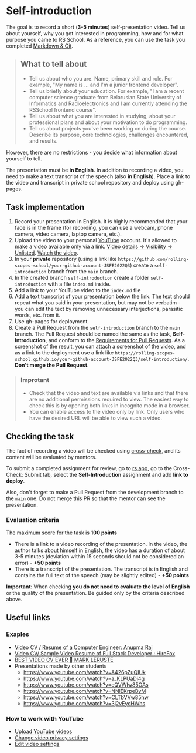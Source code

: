 # Self-introduction

The goal is to record a short (**3-5 minutes**) self-presentation video. Tell us about yourself, why you got interested in programming, how and for what purpose you came to RS School. As a reference, you can use the task you completed [Markdown & Git](<https://github.com/rolling-scopes-school/js-fe-course-en/blob/main/tasks/CV(markdown)/CV(HTML+CSS+Markdown).md>).

> ## What to tell about
>
> - Tell us about who you are. Name, primary skill and role. For example, "My name is ... and I'm a junior frontend developer".
> - Tell us briefly about your education. For example, "I am a recent computer science graduate from Belarusian State University of Informatics and Radioelectronics and I am currently attending the RSSchool frontend course".
> - Tell us about what you are interested in studying, about your professional plans and about your motivation to do programming.
> - Tell us about projects you've been working on during the course. Describe its purpose, core technologies, challenges encountered, and results.

However, there are no restrictions - you decide what information about yourself to tell.

The presentation must be **in English**. In addition to recording a video, you need to make a text transcript of the speech (also **in English**). Place a link to the video and transcript in private school repository and deploy using gh-pages.

## Task implementation

1. Record your presentation in English. It is highly recommended that your face is in the frame (for recording, you can
use a webcam, phone camera, video camera, laptop camera, etc.).
2. Upload the video to your personal [YouTube](https://www.youtube.com/) account. It's allowed to make a video available 
only via a link. [Video details -> Visibility -> Unlisted](https://support.google.com/youtube/answer/157177?co=GENIE.Platform%3DDesktop&hl=en). 
[Watch the video](https://www.youtube.com/watch?v=JOr7JluzEOM&ab_channel=MN).
3. In your **private** repository (using a link like `https://github.com/rolling-scopes-school/your-github-account-JSFE2022Q3`) 
create a `self-introduction` branch from the `main` branch.
4. In the created branch `self-introduction` create a folder `self-introduction` with a file `index.md` inside.
5. Add a link to your YouTube video to the `index.md` file
6. Add a text transcript of your presentation below the link. The text should repeat what you said in your presentation, 
but may not be verbatim - you can edit the text by removing unnecessary interjections, parasitic words, etc. from it.
7. Use gh-pages for deployment.
8. Create a Pull Request from the `self-introduction` branch to the `main` branch. The Pull Request should be named the 
same as the task, **Self-Introduction**, and conform to the [Requirements for Pull Requests](https://docs.app.rs.school/#/platform/pull-request-review-process?id=pull-request-requirements-pr). As a screenshot of the result, you can attach a screenshot of the video, and as a link to the deployment use a link like `https://rolling-scopes-school.github.io/your-github-account-JSFE2022Q3/self-introduction/`. **Don't merge the Pull Request**.

> ### Improtant
>
> - Check that the video and text are available via links and that there are no additional permissions required to view. The easiest way to check this is by opening both links in incognito mode in a browser.
> - You can enable access to the video only by link. Only users who have the desired URL will be able to view such a video.

## Checking the task

The fact of recording a video will be checked using [cross-check](https://docs.app.rs.school/#/platform/cross-check-flow), and its content will be evaluated by mentors.

To submit a completed assignment for review, go to [rs app](https://app.rs.school/), go to the Cross-Check: Submit tab, select the **Self-Introduction** assignment and add **link to deploy**.

Also, don't forget to make a Pull Request from the development branch to the `main` one. Do not merge this PR so that the mentor can see the presentation.

### Evaluation criteria

The maximum score for the task is **100 points**

- There is a link to a video recording of the presentation. In the video, the author talks about himself in English, the video has a duration of about 3-5 minutes (deviation within 15 seconds should not be considered an error) - **+50 points**
- There is a transcript of the presentation. The transcript is in English and contains the full text of the speech (may be slightly edited) - **+50 points**

**Important**: When checking **you do not need to evaluate the level of English** or the quality of the presentation. Be guided only by the criteria described above.

## Useful links

### Exaples

- [Video CV / Resume of a Computer Engineer: Anupma Raj](https://www.youtube.com/watch?v=dMBBrLGcsCI)
- [Video CV/ Sample Video Resume of Full Stack Developer : HireFox](https://www.youtube.com/watch?v=PYuPmNFHTog)
- [BEST VIDEO CV EVER  MARK LERUSTE](https://www.youtube.com/watch?v=c_PZTAW5piQ)
- Presentations made by other students
  - https://www.youtube.com/watch?v=A426pZuQIUk
  - https://www.youtube.com/watch?v=a_KLPUaDi4g
  - https://www.youtube.com/watch?v=cQVWIw85OAs
  - https://www.youtube.com/watch?v=NNlEKrpeByM
  - https://www.youtube.com/watch?v=CLTbVVw85hw
  - https://www.youtube.com/watch?v=3j2vEycHWhs

### How to work with YouTube

- [Upload YouTube videos](https://support.google.com/youtube/answer/57407?co=GENIE.Platform%3DDesktop&hl=en)
- [Change video privacy settings](https://support.google.com/youtube/answer/157177?co=GENIE.Platform%3DDesktop&hl=en&oco=0)
- [Edit video settings](https://support.google.com/youtube/answer/57404?co=GENIE.Platform%3DDesktop&hl=en&oco=0)

